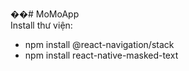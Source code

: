 ��#   M o M o A p p  <br>
Install thư viện: <br>
- npm install @react-navigation/stack   <br>
- npm install react-native-masked-text   <br>
  
